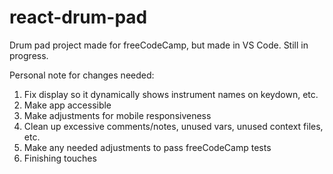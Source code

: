 # react-drum-pad
Drum pad project made for freeCodeCamp, but made in VS Code. Still in progress.

Personal note for changes needed:

1. Fix display so it dynamically shows instrument names on keydown, etc.
2. Make app accessible
3. Make adjustments for mobile responsiveness
4. Clean up excessive comments/notes, unused vars, unused context files, etc.
5. Make any needed adjustments to pass freeCodeCamp tests
6. Finishing touches
